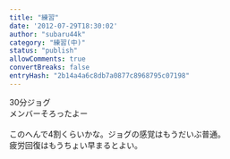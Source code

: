 ```yaml
---
title: "練習"
date: '2012-07-29T18:30:02'
author: "subaru44k"
category: "練習(中)"
status: "publish"
allowComments: true
convertBreaks: false
entryHash: "2b14a4a6c8db7a0877c8968795c07198"
---
```

30分ジョグ<br>
メンバーそろったよー<br>
<br>
このへんで4割くらいかな。ジョグの感覚はもうだいぶ普通。<br>
疲労回復はもうちょい早まるとよい。
